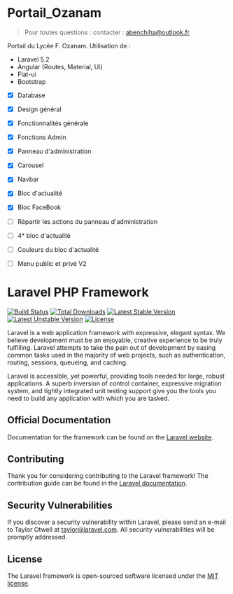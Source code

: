 # Portail_Ozanam

> Pour toutes questions : contacter : abenchiha@outlook.fr

Portail du Lycée F. Ozanam. Utilisation de : 
* Laravel 5.2
* Angular (Routes, Material, Ui)
* Flat-ui
* Bootstrap


- [x] Database
- [x] Design général
- [x] Fonctionnalités générale
- [x] Fonctions Admin
- [x] Panneau d'administration
- [x] Carousel
- [x] Navbar
- [x] Bloc d'actualité
- [x] Bloc FaceBook
- [ ] Répartir les actions du panneau d'administration
- [ ] 4* bloc d'actualité
- [ ] Couleurs du bloc d'actualité
- [ ] Menu public et privé V2




# Laravel PHP Framework

[![Build Status](https://travis-ci.org/laravel/framework.svg)](https://travis-ci.org/laravel/framework)
[![Total Downloads](https://poser.pugx.org/laravel/framework/d/total.svg)](https://packagist.org/packages/laravel/framework)
[![Latest Stable Version](https://poser.pugx.org/laravel/framework/v/stable.svg)](https://packagist.org/packages/laravel/framework)
[![Latest Unstable Version](https://poser.pugx.org/laravel/framework/v/unstable.svg)](https://packagist.org/packages/laravel/framework)
[![License](https://poser.pugx.org/laravel/framework/license.svg)](https://packagist.org/packages/laravel/framework)

Laravel is a web application framework with expressive, elegant syntax. We believe development must be an enjoyable, creative experience to be truly fulfilling. Laravel attempts to take the pain out of development by easing common tasks used in the majority of web projects, such as authentication, routing, sessions, queueing, and caching.

Laravel is accessible, yet powerful, providing tools needed for large, robust applications. A superb inversion of control container, expressive migration system, and tightly integrated unit testing support give you the tools you need to build any application with which you are tasked.

## Official Documentation

Documentation for the framework can be found on the [Laravel website](http://laravel.com/docs).

## Contributing

Thank you for considering contributing to the Laravel framework! The contribution guide can be found in the [Laravel documentation](http://laravel.com/docs/contributions).

## Security Vulnerabilities

If you discover a security vulnerability within Laravel, please send an e-mail to Taylor Otwell at taylor@laravel.com. All security vulnerabilities will be promptly addressed.

## License

The Laravel framework is open-sourced software licensed under the [MIT license](http://opensource.org/licenses/MIT).
